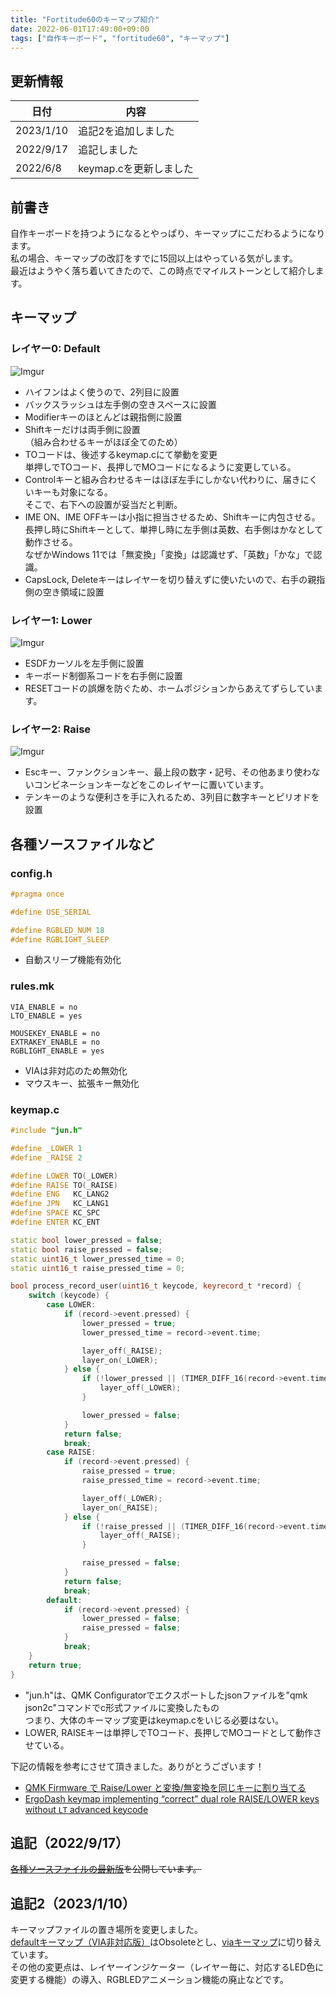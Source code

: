 ```yaml
---
title: "Fortitude60のキーマップ紹介"
date: 2022-06-01T17:49:00+09:00
tags: ["自作キーボード", "fortitude60", "キーマップ"]
---
```

## 更新情報

|日付|内容|
|---|----|
|2023/1/10|追記2を追加しました|
|2022/9/17|追記しました|
|2022/6/8|keymap.cを更新しました|

## 前書き

自作キーボードを持つようになるとやっぱり、キーマップにこだわるようになります。  
私の場合、キーマップの改訂をすでに15回以上はやっている気がします。  
最近はようやく落ち着いてきたので、この時点でマイルストーンとして紹介します。

## キーマップ

### レイヤー0: Default

![Imgur](https://i.imgur.com/nswpUqw.png)

- ハイフンはよく使うので、2列目に設置
- バックスラッシュは左手側の空きスペースに設置
- Modifierキーのほとんどは親指側に設置
- Shiftキーだけは両手側に設置  
（組み合わせるキーがほぼ全てのため）
- TOコードは、後述するkeymap.cにて挙動を変更  
単押しでTOコード、長押しでMOコードになるように変更している。
- Controlキーと組み合わせるキーはほぼ左手にしかない代わりに、届きにくいキーも対象になる。  
そこで、右下への設置が妥当だと判断。
- IME ON、IME OFFキーは小指に担当させるため、Shiftキーに内包させる。  
長押し時にShiftキーとして、単押し時に左手側は英数、右手側はかなとして動作させる。  
なぜかWindows 11では「無変換」「変換」は認識せず、「英数」「かな」で認識。
- CapsLock, Deleteキーはレイヤーを切り替えずに使いたいので、右手の親指側の空き領域に設置

### レイヤー1: Lower

![Imgur](https://i.imgur.com/kbmO20j.png)

- ESDFカーソルを左手側に設置
- キーボード制御系コードを右手側に設置
- RESETコードの誤爆を防ぐため、ホームポジションからあえてずらしています。

### レイヤー2: Raise

![Imgur](https://i.imgur.com/uYgYn7a.png)

- Escキー、ファンクションキー、最上段の数字・記号、その他あまり使わないコンビネーションキーなどをこのレイヤーに置いています。
- テンキーのような便利さを手に入れるため、3列目に数字キーとピリオドを設置

## 各種ソースファイルなど

### config.h

```cpp
#pragma once

#define USE_SERIAL

#define RGBLED_NUM 18
#define RGBLIGHT_SLEEP
```

- 自動スリープ機能有効化

### rules.mk

```
VIA_ENABLE = no
LTO_ENABLE = yes

MOUSEKEY_ENABLE = no
EXTRAKEY_ENABLE = no
RGBLIGHT_ENABLE = yes
```

- VIAは非対応のため無効化
- マウスキー、拡張キー無効化

### keymap.c

```cpp
#include "jun.h"

#define _LOWER 1
#define _RAISE 2

#define LOWER TO(_LOWER)
#define RAISE TO(_RAISE)
#define ENG   KC_LANG2
#define JPN   KC_LANG1
#define SPACE KC_SPC
#define ENTER KC_ENT

static bool lower_pressed = false;
static bool raise_pressed = false;
static uint16_t lower_pressed_time = 0;
static uint16_t raise_pressed_time = 0;

bool process_record_user(uint16_t keycode, keyrecord_t *record) {
	switch (keycode) {
		case LOWER:
			if (record->event.pressed) {
				lower_pressed = true;
				lower_pressed_time = record->event.time;

				layer_off(_RAISE);
				layer_on(_LOWER);
			} else {
				if (!lower_pressed || (TIMER_DIFF_16(record->event.time, lower_pressed_time) >= TAPPING_TERM)) {
					layer_off(_LOWER);
				}

				lower_pressed = false;
			}
			return false;
			break;
		case RAISE:
			if (record->event.pressed) {
				raise_pressed = true;
				raise_pressed_time = record->event.time;

				layer_off(_LOWER);
				layer_on(_RAISE);
			} else {
				if (!raise_pressed || (TIMER_DIFF_16(record->event.time, raise_pressed_time) >= TAPPING_TERM)) {
				    layer_off(_RAISE);
				}

				raise_pressed = false;
			}
			return false;
			break;
		default:
			if (record->event.pressed) {
				lower_pressed = false;
				raise_pressed = false;
			}
			break;
	}
	return true;
}
```

- "jun.h"は、QMK Configuratorでエクスポートしたjsonファイルを"qmk json2c"コマンドでc形式ファイルに変換したもの  
つまり、大体のキーマップ変更はkeymap.cをいじる必要はない。
- LOWER, RAISEキーは単押しでTOコード、長押しでMOコードとして動作させている。

下記の情報を参考にさせて頂きました。ありがとうございます！

- [QMK Firmware で Raise/Lower と変換/無変換を同じキーに割り当てる](https://okapies.hateblo.jp/entry/2019/02/02/133953)
- [ErgoDash keymap implementing “correct” dual role RAISE/LOWER keys without `LT` advanced keycode](https://gist.github.com/okapies/5d13a174cbb13ce34dbd9faede9d0b71)

## 追記（2022/9/17）

~~[各種ソースファイルの最新版](https://github.com/jun10000/fortitude60_keymap)を公開しています。~~

## 追記2（2023/1/10）

キーマップファイルの置き場所を変更しました。  
[defaultキーマップ（VIA非対応版）](https://github.com/jun10000/qmk_firmware/tree/v0.17.9/keyboards/fortitude60/keymaps/default)はObsoleteとし、[viaキーマップ](https://github.com/jun10000/qmk_firmware/tree/v0.17.9/keyboards/fortitude60/keymaps/via)に切り替えています。  
その他の変更点は、レイヤーインジケーター（レイヤー毎に、対応するLED色に変更する機能）の導入、RGBLEDアニメーション機能の廃止などです。
